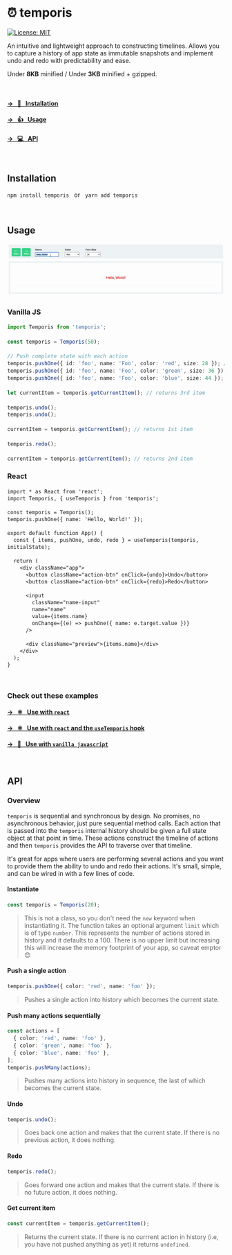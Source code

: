 # ⏰ temporis 

[![License: MIT](https://img.shields.io/badge/License-MIT-yellow.svg)](https://opensource.org/licenses/MIT) 

An intuitive and lightweight approach to constructing timelines. Allows you to capture a history of app state as immutable snapshots and implement undo and redo with predictability and ease. 

Under **8KB** minified / Under **3KB** minified + gzipped.

<br />

#### [&rarr; &nbsp; 💾 &nbsp; Installation](#Installation)

#### [&rarr; &nbsp; 👍 &nbsp; Usage](#Usage)

#### [&rarr; &nbsp; 💻 &nbsp; API](#API)


<br />

## Installation
`npm install temporis` &nbsp; or &nbsp; `yarn add temporis`

<br />

## Usage

![alt text](https://github.com/kevinnayar/temporis/blob/master/src/assets/undo-redo.gif?raw=true)


### Vanilla JS

```ts
import Temporis from 'temporis';

const temporis = Temporis(50);

// Push complete state with each action
temporis.pushOne({ id: 'foo', name: 'Foo', color: 'red', size: 28 }); // 1st
temporis.pushOne({ id: 'foo', name: 'Foo', color: 'green', size: 36 }); // 2nd
temporis.pushOne({ id: 'foo', name: 'Foo', color: 'blue', size: 44 }); // 3rd

let currentItem = temporis.getCurrentItem(); // returns 3rd item

temporis.undo();
temporis.undo();

currentItem = temporis.getCurrentItem(); // returns 1st item

temporis.redo();

currentItem = temporis.getCurrentItem(); // returns 2nd item
```

### React

```tsx
import * as React from 'react';
import Temporis, { useTemporis } from 'temporis'; 

const temporis = Temporis();
temporis.pushOne({ name: 'Hello, World!' });

export default function App() {
  const { items, pushOne, undo, redo } = useTemporis(temporis, initialState);

  return (
    <div className="app">
      <button className="action-btn" onClick={undo}>Undo</button>
      <button className="action-btn" onClick={redo}>Redo</button>

      <input
        className="name-input"
        name="name"
        value={items.name}
        onChange={(e) => pushOne({ name: e.target.value })}
      />

      <div className="preview">{items.name}</div>
    </div>
  );
}
```

<br />

### Check out these examples

#### [&rarr; &nbsp; ⚛️ &nbsp; Use with `react`](https://github.com/kevinnayar/temporis/blob/master/src/examples/example-with-react.tsx)

#### [&rarr; &nbsp; ⚛️ &nbsp; Use with `react` and the `useTemporis` hook](https://github.com/kevinnayar/temporis/blob/master/src/examples/example-with-react-hooks.tsx)

#### [&rarr; &nbsp; 🍦 &nbsp; Use with `vanilla javascript`](https://github.com/kevinnayar/temporis/blob/master/src/examples/example-with-vanilla-js.js)


<br />

## API

### Overview

`temporis` is sequential and synchronous by design. No promises, no asynchronous behavior, just pure sequential method calls. Each action that is passed into the `temporis` internal history should be given a full state object at that point in time. These actions construct the timeline of actions and then `temporis` provides the API to traverse over that timeline.

It's great for apps where users are performing several actions and you want to provide them the ability to undo and redo their actions. It's small, simple, and can be wired in with a few lines of code.

#### Instantiate
```ts
const temporis = Temporis(20);
```
> This is not a class, so you don't need the `new` keyword when instantiating it. The function takes an optional argument `limit` which is of type `number`. This represents the number of actions stored in history and it defaults to a 100. There is no upper limit but increasing this will increase the memory footprint of your app, so caveat emptor 😊

#### Push a single action
```ts
temporis.pushOne({ color: 'red', name: 'foo' });
```
> Pushes a single action into history which becomes the current state.

#### Push many actions sequentially
```ts
const actions = [
  { color: 'red', name: 'foo' },
  { color: 'green', name: 'foo' },
  { color: 'blue', name: 'foo' },
];
temporis.pushMany(actions);
```
> Pushes many actions into history in sequence, the last of which becomes the current state.

#### Undo
```ts
temporis.undo();
```
> Goes back one action and makes that the current state. If there is no previous action, it does nothing.

#### Redo
```ts
temporis.redo();
```
> Goes forward one action and makes that the current state. If there is no future action, it does nothing.

#### Get current item 
```ts
const currentItem = temporis.getCurrentItem();
```
> Returns the current state. If there is no currrent action in history (i.e, you have not pushed anything as yet) it returns `undefined`.


<br />

